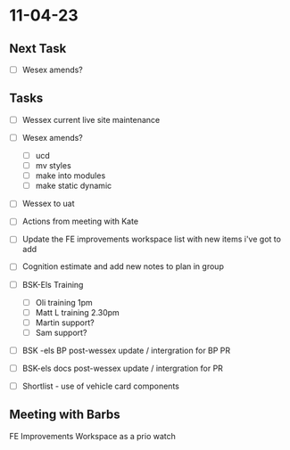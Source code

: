 # 11-04-23

## Next Task
- [ ] Wesex amends?

## Tasks
- [ ] Wessex current live site  maintenance
- [ ] Wesex amends?
  - [ ] ucd
  - [ ] mv styles
  - [ ] make into modules
  - [ ] make static dynamic
- [ ] Wessex to uat
- [ ] Actions from meeting with Kate
- [ ] Update the FE improvements workspace list with new items i've got to add
- [ ] Cognition estimate and add new notes to plan in group

- [ ] BSK-Els Training
  - [ ] Oli training 1pm
  - [ ] Matt L training 2.30pm
  - [ ] Martin support?
  - [ ] Sam support?

- [ ] BSK -els BP post-wessex update / intergration for BP PR
- [ ] BSK-els docs post-wessex update / intergration for PR
- [ ] Shortlist - use of vehicle card components

## Meeting with Barbs

FE Improvements Workspace as a prio watch

